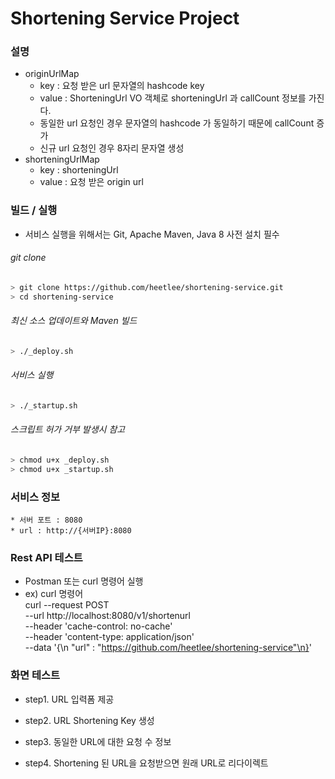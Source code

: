 # Shortening Service Project

### 설명
  - originUrlMap 
    - key : 요청 받은 url 문자열의 hashcode key
    - value : ShorteningUrl VO 객체로 shorteningUrl 과 callCount 정보를 가진다.
    - 동일한 url 요청인 경우 문자열의 hashcode 가 동일하기 때문에 callCount 증가
    - 신규 url 요청인 경우 8자리 문자열 생성
  - shorteningUrlMap
    - key : shorteningUrl
    - value : 요청 받은 origin url

### 빌드 / 실행
  - 서비스 실행을 위해서는 Git, Apache Maven, Java 8 사전 설치 필수
###### git clone 
```bash
> git clone https://github.com/heetlee/shortening-service.git
> cd shortening-service
```
###### 최신 소스 업데이트와 Maven 빌드
```bash
> ./_deploy.sh
```
###### 서비스 실행
```bash
> ./_startup.sh
```
###### 스크립트 허가 거부 발생시 참고
```bash
> chmod u+x _deploy.sh
> chmod u+x _startup.sh
```

### 서비스 정보

    * 서버 포트 : 8080
    * url : http://{서버IP}:8080
        
### Rest API 테스트
  - Postman 또는 curl 명령어 실행
  - ex) curl 명령어 \
  curl --request POST \
    --url http://localhost:8080/v1/shortenurl \
    --header 'cache-control: no-cache' \
    --header 'content-type: application/json' \
    --data '{\n	"url" : "https://github.com/heetlee/shortening-service"\n}'
    
### 화면 테스트
  - step1. URL 입력폼 제공
  
  - step2. URL Shortening Key 생성
  
  - step3. 동일한 URL에 대한 요청 수 정보
  
  - step4. Shortening 된 URL을 요청받으면 원래 URL로 리다이렉트